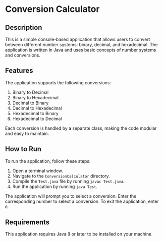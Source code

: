 # Conversion Calculator

## Description

This is a simple console-based application that allows users to convert between different number systems: binary, decimal, and hexadecimal. The application is written in Java and uses basic concepts of number systems and conversions.

## Features

The application supports the following conversions:

1. Binary to Decimal
2. Binary to Hexadecimal
3. Decimal to Binary
4. Decimal to Hexadecimal
5. Hexadecimal to Binary
6. Hexadecimal to Decimal

Each conversion is handled by a separate class, making the code modular and easy to maintain.

## How to Run

To run the application, follow these steps:

1. Open a terminal window.
2. Navigate to the `ConversionCalculator` directory.
3. Compile the `Test.java` file by running `javac Test.java`.
4. Run the application by running `java Test`.

The application will prompt you to select a conversion. Enter the corresponding number to select a conversion. To exit the application, enter `0`.

## Requirements

This application requires Java 8 or later to be installed on your machine.
